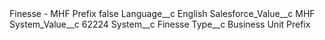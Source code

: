 <?xml version="1.0" encoding="UTF-8"?>
<CustomMetadata xmlns="http://soap.sforce.com/2006/04/metadata" xmlns:xsi="http://www.w3.org/2001/XMLSchema-instance" xmlns:xsd="http://www.w3.org/2001/XMLSchema">
    <label>Finesse - MHF Prefix</label>
    <protected>false</protected>
    <values>
        <field>Language__c</field>
        <value xsi:type="xsd:string">English</value>
    </values>
    <values>
        <field>Salesforce_Value__c</field>
        <value xsi:type="xsd:string">MHF</value>
    </values>
    <values>
        <field>System_Value__c</field>
        <value xsi:type="xsd:string">62224</value>
    </values>
    <values>
        <field>System__c</field>
        <value xsi:type="xsd:string">Finesse</value>
    </values>
    <values>
        <field>Type__c</field>
        <value xsi:type="xsd:string">Business Unit Prefix</value>
    </values>
</CustomMetadata>
